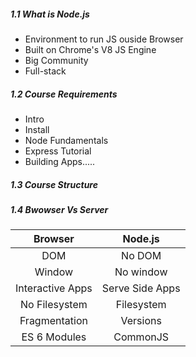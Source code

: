 <h5>1.1 What is Node.js</h5>

- Environment to run JS ouside Browser
- Built on Chrome's V8 JS Engine
- Big Community
- Full-stack
  
<h5>1.2 Course Requirements</h5>

- Intro
- Install
- Node Fundamentals
- Express Tutorial
- Building Apps.....

<h5>1.3 Course Structure</h5>

<h5>1.4 Bwowser Vs Server</h5>

|  Browser  | Node.js  | 
|:---:|:---:|
|  DOM  |No DOM   | 
|Window|No window|
|Interactive Apps|Serve Side Apps|
|No Filesystem|Filesystem|
|Fragmentation|Versions|
|ES 6 Modules|CommonJS|
